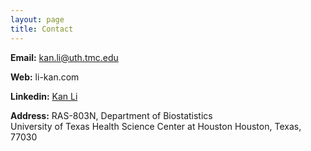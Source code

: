 ```yaml
---
layout: page
title: Contact
---
```


**Email:** kan.li@uth.tmc.edu		         

**Web:** li-kan.com		  

**Linkedin:**   <a href="https://www.linkedin.com/in/kan-li-a3340116" target="_blank"> Kan Li</a><br>

**Address:**
RAS-803N, Department of Biostatistics				                
University of Texas Health Science Center at Houston
Houston, Texas, 77030 	